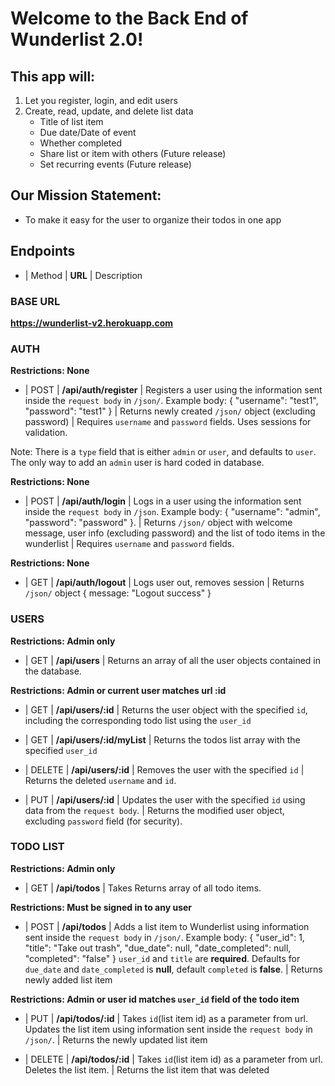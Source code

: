 # Welcome to the Back End of Wunderlist 2.0!

## This app will:

1. Let you register, login, and edit users
2. Create, read, update, and delete list data
   - Title of list item
   - Due date/Date of event
   - Whether completed
   - Share list or item with others (Future release)
   - Set recurring events (Future release)

## Our Mission Statement:

- To make it easy for the user to organize their todos in one app

## Endpoints

- | Method | **URL** | Description

### BASE URL

**https://wunderlist-v2.herokuapp.com**

### AUTH

**Restrictions: None**

- | POST | **/api/auth/register** | Registers a user using the information sent inside the `request body` in `/json/`. Example body: { "username": "test1", "password": "test1" } | Returns newly created `/json/` object (excluding password) | Requires `username` and `password` fields. Uses sessions for validation.

Note: There is a `type` field that is either `admin` or `user`, and defaults to `user`. The only way to add an `admin` user is hard coded in database.

**Restrictions: None**

- | POST | **/api/auth/login** | Logs in a user using the information sent inside the `request body` in `/json`. Example body: { "username": "admin", "password": "password" }. | Returns `/json/` object with welcome message, user info (excluding password) and the list of todo items in the wunderlist | Requires `username` and `password` fields.

**Restrictions: None**

- | GET | **/api/auth/logout** | Logs user out, removes session | Returns `/json/` object { message: "Logout success" }

### USERS

**Restrictions: Admin only**

- | GET | **/api/users** | Returns an array of all the user objects contained in the database.

**Restrictions: Admin or current user matches url :id**

- | GET | **/api/users/:id** | Returns the user object with the specified `id`, including the corresponding todo list using the `user_id`

- | GET | **/api/users/:id/myList** | Returns the todos list array with the specified `user_id`

- | DELETE | **/api/users/:id** | Removes the user with the specified `id` | Returns the deleted `username` and `id`.

- | PUT | **/api/users/:id** | Updates the user with the specified `id` using data from the `request body`. | Returns the modified user object, excluding `password` field (for security).

### TODO LIST

**Restrictions: Admin only**

- | GET | **/api/todos** | Takes Returns array of all todo items.

**Restrictions: Must be signed in to any user**

- | POST | **/api/todos** | Adds a list item to Wunderlist using information sent inside the `request body` in `/json/`. Example body: { "user_id": 1, "title": "Take out trash", "due_date": null, "date_completed": null, "completed": "false" } `user_id` and `title` are **required**. Defaults for `due_date` and `date_completed` is **null**, default `completed` is **false**. | Returns newly added list item

**Restrictions: Admin or user id matches `user_id` field of the todo item**

- | PUT | **/api/todos/:id** | Takes `id`(list item id) as a parameter from url. Updates the list item using information sent inside the `request body` in `/json/`. | Returns the newly updated list item

- | DELETE | **/api/todos/:id** | Takes `id`(list item id) as a parameter from url. Deletes the list item. | Returns the list item that was deleted
